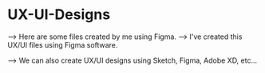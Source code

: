 # UX-UI-Designs

--> Here are some files created by me using Figma.
--> I've created this UX/UI files using Figma software.

--> We can also create UX/UI designs using Sketch, Figma, Adobe XD, etc...
